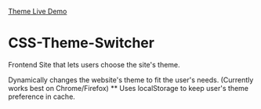 [Theme Live Demo](tshana-theme-switch.netlify.app)
# CSS-Theme-Switcher
 Frontend Site that lets users choose the site's theme.

 Dynamically changes the website's theme to fit the user's needs. 
(Currently works best on Chrome/Firefox)
 ** Uses localStorage to keep user's theme preference in cache.
